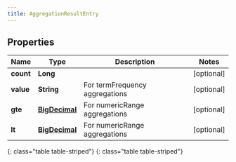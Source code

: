 ```yaml
---
title: AggregationResultEntry
---
```


## Properties

| Name | Type | Description | Notes |
| ------------ | ------------- | ------------- | ------------- |
| **count** | **Long** |  |  [optional] |
| **value** | **String** | For termFrequency aggregations |  [optional] |
| **gte** | [**BigDecimal**](BigDecimal.html) | For numericRange aggregations |  [optional] |
| **lt** | [**BigDecimal**](BigDecimal.html) | For numericRange aggregations |  [optional] |
{: class="table table-striped"}
{: class="table table-striped"}


